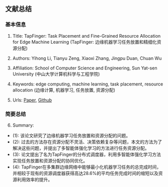 ## 文献总结




### 基本信息
1. Title: TapFinger: Task Placement and Fine-Grained Resource Allocation for Edge Machine Learning (TapFinger: 边缘机器学习任务放置和精细化资源分配)

2. Authors: Yihong Li, Tianyu Zeng, Xiaoxi Zhang, Jingpu Duan, Chuan Wu

3. Affiliation: School of Computer Science and Engineering, Sun Yat-sen University (中山大学计算机科学与工程学院)

4. Keywords: edge computing, machine learning, task placement, resource allocation (边缘计算, 机器学习, 任务放置, 资源分配)

5. Urls: [Paper](xxx), [Github](None)

### 简要总结
6. Summary: 
- (1): 该论文研究了边缘机器学习任务放置和资源分配的问题。
- (2): 过去的方法存在资源分配不灵活、决策依赖复杂等问题，本文的方法为了解决这些问题，并提出了多智能体强化学习的方法进行任务资源分配。
- (3): 论文提出了名为TapFinger的分布式调度器，利用多智能体强化学习方法实现任务放置和资源分配的协同优化。
- (4): TapFinger在多集群边缘网络中能够最小化机器学习任务的总完成时间，并相较于现有的资源调度器获得高达28.6%的平均任务完成时间的缩短以及资源利用效率的提升。










